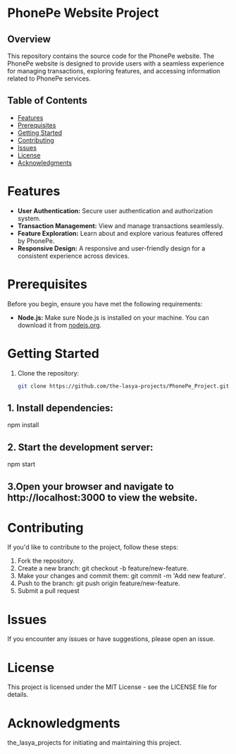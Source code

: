 # PhonePe Website Project

## Overview

This repository contains the source code for the PhonePe website. The PhonePe website is designed to provide users with a seamless experience for managing transactions, exploring features, and accessing information related to PhonePe services.
## Table of Contents
- [Features](#Features)
- [Prerequisites](#Prerequisites)
- [Getting Started](#Gettingstarted)
- [Contributing](#contributing)
- [Issues](#Issues)
- [License](#license)
- [Acknowledgments](#Acknowledgments)


# Features

- **User Authentication:** Secure user authentication and authorization system.
- **Transaction Management:** View and manage transactions seamlessly.
- **Feature Exploration:** Learn about and explore various features offered by PhonePe.
- **Responsive Design:** A responsive and user-friendly design for a consistent experience across devices.

# Prerequisites

Before you begin, ensure you have met the following requirements:

- **Node.js:** Make sure Node.js is installed on your machine. You can download it from [nodejs.org](https://nodejs.org/).

# Getting Started

1. Clone the repository:

   ```bash
   git clone https://github.com/the-lasya-projects/PhonePe_Project.git
## 1. Install dependencies:
npm install
## 2. Start the development server:
npm start
## 3.Open your browser and navigate to http://localhost:3000 to view the website.

# Contributing
If you'd like to contribute to the project, follow these steps:

1. Fork the repository.
2. Create a new branch: git checkout -b feature/new-feature.
3. Make your changes and commit them: git commit -m 'Add new feature'.
4. Push to the branch: git push origin feature/new-feature.
5. Submit a pull request
# Issues
If you encounter any issues or have suggestions, please open an issue.
# License
This project is licensed under the MIT License - see the LICENSE file for details.
# Acknowledgments
the_lasya_projects for initiating and maintaining this project.















